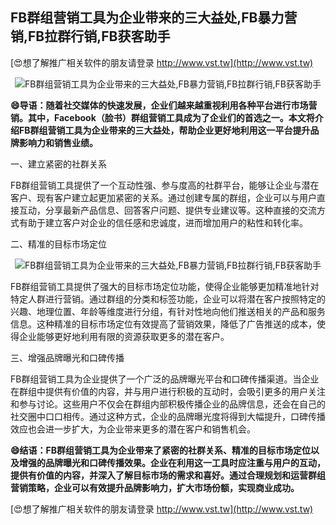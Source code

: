 ## **FB群组营销工具为企业带来的三大益处,FB暴力营销,FB拉群行销,FB获客助手**

[😍想了解推广相关软件的朋友请登录 http://www.vst.tw](http://www.vst.tw)

 <center><img src="https://vst.tw/MP4/tuiguang/png/5.png" alt="FB群组营销工具为企业带来的三大益处,FB暴力营销,FB拉群行销,FB获客助手"></center>

**😄导语：随着社交媒体的快速发展，企业们越来越重视利用各种平台进行市场营销。其中，Facebook（脸书）群组营销工具成为了企业们的首选之一。本文将介绍FB群组营销工具为企业带来的三大益处，帮助企业更好地利用这一平台提升品牌影响力和销售业绩。**

一、建立紧密的社群关系

FB群组营销工具提供了一个互动性强、参与度高的社群平台，能够让企业与潜在客户、现有客户建立起更加紧密的关系。通过创建专属的群组，企业可以与用户直接互动，分享最新产品信息、回答客户问题、提供专业建议等。这种直接的交流方式有助于建立客户对企业的信任感和忠诚度，进而增加用户的粘性和转化率。

二、精准的目标市场定位

 <center><img src="https://vst.tw/MP4/tuiguang/png/2.png" alt="FB群组营销工具为企业带来的三大益处,FB暴力营销,FB拉群行销,FB获客助手"></center>

FB群组营销工具提供了强大的目标市场定位功能，使得企业能够更加精准地针对特定人群进行营销。通过群组的分类和标签功能，企业可以将潜在客户按照特定的兴趣、地理位置、年龄等维度进行分组，有针对性地向他们推送相关的产品和服务信息。这种精准的目标市场定位有效提高了营销效果，降低了广告推送的成本，使得企业能够更好地利用有限的资源获取更多的潜在客户。

三、增强品牌曝光和口碑传播

FB群组营销工具为企业提供了一个广泛的品牌曝光平台和口碑传播渠道。当企业在群组中提供有价值的内容，并与用户进行积极的互动时，会吸引更多的用户关注和参与讨论。这些用户不仅会在群组内部积极传播企业的品牌信息，还会在自己的社交圈中口口相传。通过这种方式，企业的品牌曝光度将得到大幅提升，口碑传播效应也会进一步扩大，为企业带来更多的潜在客户和销售机会。

**😄结语：FB群组营销工具为企业带来了紧密的社群关系、精准的目标市场定位以及增强的品牌曝光和口碑传播效果。企业在利用这一工具时应注重与用户的互动，提供有价值的内容，并深入了解目标市场的需求和喜好。通过合理规划和运营群组营销策略，企业可以有效提升品牌影响力，扩大市场份额，实现商业成功。**

[😍想了解推广相关软件的朋友请登录 http://www.vst.tw](http://www.vst.tw)



